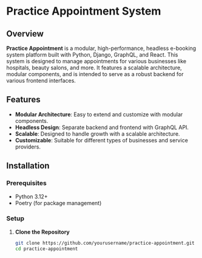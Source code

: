 # Practice Appointment System

## Overview

**Practice Appointment** is a modular, high-performance, headless e-booking system platform built with Python, Django, GraphQL, and React. This system is designed to manage appointments for various businesses like hospitals, beauty salons, and more. It features a scalable architecture, modular components, and is intended to serve as a robust backend for various frontend interfaces.

## Features

- **Modular Architecture**: Easy to extend and customize with modular components.
- **Headless Design**: Separate backend and frontend with GraphQL API.
- **Scalable**: Designed to handle growth with a scalable architecture.
- **Customizable**: Suitable for different types of businesses and service providers.

## Installation

### Prerequisites

- Python 3.12+
- Poetry (for package management)

### Setup

1. **Clone the Repository**

   ```bash
   git clone https://github.com/yourusername/practice-appointment.git
   cd practice-appointment
